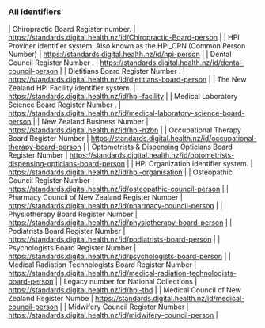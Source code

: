 ### All identifiers

| Chiropractic Board Register number. | https://standards.digital.health.nz/id/Chiropractic-Board-person |
| HPI Provider identifier system. Also known as the HPI_CPN (Common Person Number) | https://standards.digital.health.nz/id/hpi-person |
| Dental Council Register Number . | https://standards.digital.health.nz/id/dental-council-person |
| Dietitians Board Register Number . | https://standards.digital.health.nz/id/dietitians-board-person |
| The New Zealand HPI Facility identifier system. | https://standards.digital.health.nz/id/hpi-facility |
| Medical Laboratory Science Board Register Number . | https://standards.digital.health.nz/id/medical-laboratory-science-board-person |
| New Zealand Business Number | https://standards.digital.health.nz/id/hpi-nzbn |
| Occupational Therapy Board Register Number  | https://standards.digital.health.nz/id/occupational-therapy-board-person |
| Optometrists & Dispensing Opticians Board Register Number  | https://standards.digital.health.nz/id/optometrists-dispensing-opticians-board-person |
| HPI Organization identifier system. | https://standards.digital.health.nz/id/hpi-organisation |
| Osteopathic Council Register Number  | https://standards.digital.health.nz/id/osteopathic-council-person |
| Pharmacy Council of New Zealand Register Number  | https://standards.digital.health.nz/id/pharmacy-council-person |
| Physiotherapy Board Register Number | https://standards.digital.health.nz/id/physiotherapy-board-person |
| Podiatrists Board Register Number  | https://standards.digital.health.nz/id/podiatrists-board-person |
| Psychologists Board Register Number  | https://standards.digital.health.nz/id/psychologists-board-person |
| Medical Radiation Technologists Board Register Number  | https://standards.digital.health.nz/id/medical-radiation-technologists-board-person |
| Legacy number for National Collections | https://standards.digital.health.nz/id/hpi-tbd |
| Medical Council of New Zealand Register Numbe | https://standards.digital.health.nz/id/medical-council-person |
| Midwifery Council Register Number | https://standards.digital.health.nz/id/midwifery-council-person |